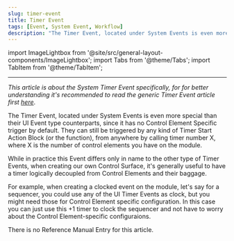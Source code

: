```yaml
---
slug: timer-event
title: Timer Event
tags: [Event, System Event, Workflow]
description: "The Timer Event, located under System Events is even more special than their UI Event type counterparts, since it has no Control Element Specific trigger by default. They can still be triggered by any kind of Timer Start Action Block (or the function), from anywhere by calling timer number X, where X is the number of control elements you have on the module."
---
```


import ImageLightbox from '@site/src/general-layout-components/ImageLightbox';
import Tabs from '@theme/Tabs';
import TabItem from '@theme/TabItem';

---

<Tabs>
  <TabItem value="About System Timer Event" label="About System Timer Event" default>



*This article is about the System Timer Event specifically, for for better understanding it's recommended to read the generic Timer Event article first [here](../ui-events/timer-event)*.

The Timer Event, located under System Events is even more special than their UI Event type counterparts, since it has no Control Element Specific trigger by default. They can still be triggered by any kind of Timer Start Action Block (or the function), from anywhere by calling timer number X, where X is the number of control elements you have on the module.

While in practice this Event differs only in name to the other type of Timer Events, when creating our own Control Surface, it's generally useful to have a timer logically decoupled from Control Elements and their baggage.

For example, when creating a clocked event on the module, let's say for a sequencer, you could use any of the UI Timer Events as clock, but you might need those for Control Element specific configuration. In this case you can just use this +1 timer to clock the sequencer and not have to worry about the Control Element-specific configuraions.


  </TabItem>
  <TabItem value="Reference Manual Entry" label="Reference Manual Entry">


There is no Reference Manual Entry for this article.



  </TabItem>
</Tabs>


